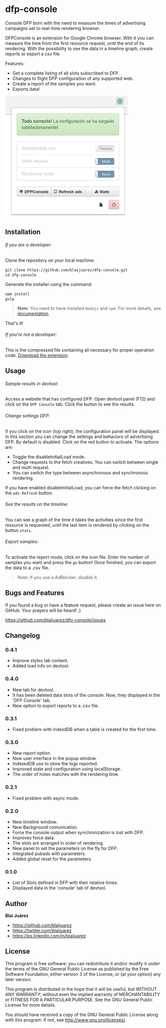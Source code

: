 dfp-console
======================
Console DFP born with the need to measure the times of advertising campaigns set to real-time rendering browser.

DFPConsole is an extension for Google Chrome browser. With it you can measure the time from the first resource request, until the end of its rendering. With the possibility to see the data in a timeline graph, create reports or export a csv file.

Features:
- Get a complete listing of all slots subscribed to DFP.
- Changes to flight DFP configuration of any supported web.
- Create a report of the samples you want.
- Exports data!

![Screenshot](https://github.com/blaijuarez/dfp-console/blob/master/gfx/screenshots/1.png?raw=true)

Installation
------------

###### If you are a developer:

Clone the repository on your local machine:

    git clone https://github.com/blaijuarez/dfp-console.git
    cd dfp-console

Generate the installer using the command:

    npm install
    gulp

> **Note**: You need to have installed `Nodejs` and `npm`. For more details, see [documentation](https://docs.npmjs.com/getting-started/installing-node).

That's it!

###### If you're not a developer:

This is the compressed file containing all necessary for proper operation code.
[Download the extension](https://github.com/blaijuarez/dfp-console/blob/master/gfx/dfp-console.zip).


Usage
------------

###### Sample results in devtool:
Access a website that has configured DFP. Open devtool panel (F12) and click on the `DFP Console` tab. Click the button to see the results.

###### Change settings DFP:
If you click on the icon (top right), the configuration panel will be displayed. In this section you can change the settings and behaviors of advertising DFP. By default is disabled. Click on the red button to activate. The options are:

+ Toggle the disableInitialLoad mode.
+ Change requests to the fetch creatives. You can switch between single and multi request.
+ You can switch the type between asynchronous and synchronous rendering.

If you have enabled disableInitialLoad, you can force the fetch clicking on the `ads Refresh` button.

###### See the results on the timeline:
You can see a graph of the time it takes the activities since the first resource is requested, until the last item is rendered by clicking on the button `stats`.

###### Export samples:
To activate the report mode, click on the icon file.
Enter the number of samples you want and press the `go` button! Once finished, you can export the data to a .csv file.

> Note: If you use a AdBlocker, disable it.

Bugs and Features
-----------------

If you found a bug or have a feature request, please create an issue here on GitHub. Your prayers will be heard! ;)

https://github.com/blaijuarez/dfp-console/issues

Changelog
---------

### 0.4.1 ###

+ Improve styles tab content.
+ Added load info on devtool.

### 0.4.0 ###

+ New tab for devtool.
+ It has been deleted data slots of the console. Now, they displayed in the 'DFP Console' tab.
+ New option to export reports to a .csv file.

### 0.3.1 ###

+ Fixed problem with indexdDB when a table is created for the first time.

### 0.3.0 ###

+ New report option.
+ New user interface in the popup window.
+ IndexedDB use to store the logs reported.
+ Improved state and configuration using localStorage.
+ The order of holes matches with the rendering time.

### 0.2.1 ###

+ Fixed problem with async mode.

### 0.2.0 ###

+ New timeline window.
+ New Background comunication.
+ Force the console output when synchronization is lost with DFP.
+ Improves force data.
+ The slots are arranged in order of rendering.
+ New panel to set the parameters on the fly for DFP.
+ Integrated pubads with parameters.
+ Added global reset for the parameters.

### 0.1.0 ###

+ List of Slots defined in DFP with their relative times.
+ Displayed data in the 'console' tab of devtool.

Author
------

**Blai Juárez**

+ https://github.com/blaijuarez
+ https://twitter.com/blaijuarez
+ https://es.linkedin.com/in/blaijuarez

License
-------

This program is free software: you can redistribute it and/or modify
it under the terms of the GNU General Public License as published by
the Free Software Foundation, either version 3 of the License, or
(at your option) any later version.

This program is distributed in the hope that it will be useful,
but WITHOUT ANY WARRANTY; without even the implied warranty of
MERCHANTABILITY or FITNESS FOR A PARTICULAR PURPOSE.  See the
GNU General Public License for more details.

You should have received a copy of the GNU General Public License
along with this program.  If not, see <http://www.gnu.org/licenses/>.